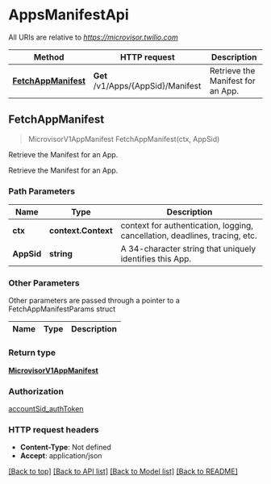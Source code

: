 # AppsManifestApi

All URIs are relative to *https://microvisor.twilio.com*

Method | HTTP request | Description
------------- | ------------- | -------------
[**FetchAppManifest**](AppsManifestApi.md#FetchAppManifest) | **Get** /v1/Apps/{AppSid}/Manifest | Retrieve the Manifest for an App.



## FetchAppManifest

> MicrovisorV1AppManifest FetchAppManifest(ctx, AppSid)

Retrieve the Manifest for an App.

Retrieve the Manifest for an App.

### Path Parameters


Name | Type | Description
------------- | ------------- | -------------
**ctx** | **context.Context** | context for authentication, logging, cancellation, deadlines, tracing, etc.
**AppSid** | **string** | A 34-character string that uniquely identifies this App.

### Other Parameters

Other parameters are passed through a pointer to a FetchAppManifestParams struct


Name | Type | Description
------------- | ------------- | -------------

### Return type

[**MicrovisorV1AppManifest**](MicrovisorV1AppManifest.md)

### Authorization

[accountSid_authToken](../README.md#accountSid_authToken)

### HTTP request headers

- **Content-Type**: Not defined
- **Accept**: application/json

[[Back to top]](#) [[Back to API list]](../README.md#documentation-for-api-endpoints)
[[Back to Model list]](../README.md#documentation-for-models)
[[Back to README]](../README.md)

